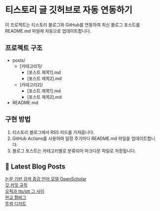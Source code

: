 
# 티스토리 글 깃허브로 자동 연동하기

이 프로젝트는 티스토리 블로그와 GitHub를 연동하여 최신 블로그 포스트를 README.md 파일에 자동으로 업데이트합니다.

## 프로젝트 구조

- posts/
  - [카테고리1]/
    - [포스트 제목1].md
    - [포스트 제목2].md
  - [카테고리2]/
    - [포스트 제목1].md
    - [포스트 제목2].md
- README.md

## 구현 방법

1. 티스토리 블로그에서 RSS 피드를 가져옵니다.
2. GitHub Actions를 사용하여 일정 주기마다 README.md 파일을 업데이트합니다.
3. 블로그 포스트는 카테고리별로 분류되어 마크다운 파일로 저장됩니다.

## 📕 Latest Blog Posts

<a href="https://eunmastudio.tistory.com/34">논문 기반 검색 증강 언어 모델 OpenScholar</a></br><a href="https://eunmastudio.tistory.com/33">깃 커밋 규칙</a></br><a href="https://eunmastudio.tistory.com/32">오픽과 tts/stt 그 사이</a></br><a href="https://eunmastudio.tistory.com/31">판교 함바그</a></br><a href="https://eunmastudio.tistory.com/30">투썸 디저트</a></br>